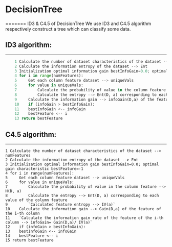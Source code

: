 # DecisionTree
=======
    ID3 &amp; C4.5 of DecisionTree
    We use ID3 and C4.5 algorithm respectively construct a tree which can classify some data.

## ID3 algorithm:
--------
```Python
    1 Calculate the number of dataset characteristics of the dataset --> numFeatures
    2 Calculate the information entropy of the dataset --> Ent
    3 Initialization optimal information gain bestInfoGain=0.0; optimal gain characteristic bestFeature=-1
    4 for i in range(numFeatures):
    5     Get each column feature dataset --> uniqueVals
    6     for value in uniqueVals:
    7         Calculate the probability of value in the column feature --> H(D, a)
    8         Calculate the entropy --> Ent(D, a) corresponding to each value of the column feature
    9     Calculate the information gain --> infoGain(D,a) of the feature of the i-th column
    10    if (infoGain > bestInfoGain):
    11    bestInfoGain <-- infoGain
    12    bestFeature <-- i
    13 return bestFeature
```

## C4.5 algorithm:
-------
    1 Calculate the number of dataset characteristics of the dataset --> numFeatures
    2 Calculate the information entropy of the dataset --> Ent
    3 Initialization optimal information gain bestInfoGain=0.0; optimal gain characteristic bestFeature=-1
    4 for i in range(numFeatures):
    5     Get each column feature dataset --> uniqueVals
    6     for value in uniqueVals:
    7         Calculate the probability of value in the column feature --> H(D, a)
    8         Calculate the entropy --> Ent(D, a) corresponding to each value of the column feature
    9         `Calculated feature entropy --> IV(a)`
    10    Calculate the information gain --> Gain(D,a) of the feature of the i-th column
    11    `Calculate the information gain rate of the feature of the i-th column --> infoGain= Gain(D,a)/ IV(a)`
    12    if (infoGain > bestInfoGain):
    13    bestInfoGain <-- infoGain
    14    bestFeature <-- i
    15 return bestFeature
